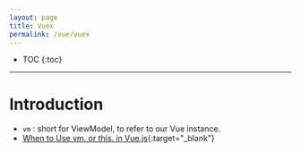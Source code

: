 ```yaml
---
layout: page
title: Vuex
permalink: /vue/vuex
---
```


- TOC
{:toc}

---

# Introduction

- `vm` : short for ViewModel, to refer to our Vue instance.
- [When to Use vm. or this. in Vue.js](https://stackoverflow.com/questions/47148363/when-to-use-vm-or-this-in-vue-js){:target="_blank"}

